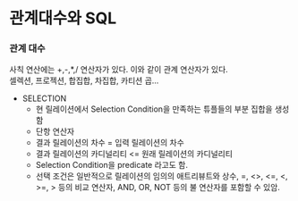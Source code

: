 # 관계대수와 SQL

### 관계 대수

사칙 연산에는 +,-,*,/ 연산자가 있다. 이와 같이 관계 연산자가 있다.
<br>
셀렉션, 프로젝션, 합집합, 차집합, 카티션 곱...


- SELECTION
  - 현 릴레이션에서 Selection Condition을 만족하는 튜플들의 부분 집합을 생성함
  - 단항 연산자
  - 결과 릴레이션의 차수 = 입력 릴레이션의 차수
  - 결과 릴레이션의 카디널리티 <= 원래 릴레이션의 카디널리티
  - Selection Condition을 predicate 라고도 함.
  - 선택 조건은 일반적으로 릴레이션의 임의의 애트리뷰트와 상수, =, <>, <=, <, >=, > 등의 비교 연산자, AND, OR, NOT 등의 불 연산자를 포함할 수 있암.
